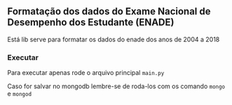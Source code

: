 ## Formatação dos dados do Exame Nacional de Desempenho dos Estudante (ENADE)
Está lib serve para formatar os dados do enade dos anos de 2004 a 2018

### Executar 
Para executar apenas rode o arquivo principal `main.py`

Caso for salvar no mongodb lembre-se de roda-los com os comando `mongo` e `mongod`
